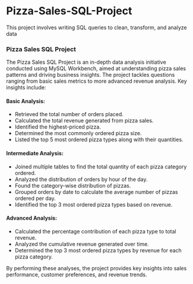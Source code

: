 # Pizza-Sales-SQL-Project
This project involves writing SQL queries to clean, transform, and analyze data

### Pizza Sales SQL Project

The Pizza Sales SQL Project is an in-depth data analysis initiative conducted using MySQL Workbench, aimed at understanding pizza sales patterns and driving business insights. The project tackles questions ranging from basic sales metrics to more advanced revenue analysis. Key insights include:

#### Basic Analysis:
- Retrieved the total number of orders placed.
- Calculated the total revenue generated from pizza sales.
- Identified the highest-priced pizza.
- Determined the most commonly ordered pizza size.
- Listed the top 5 most ordered pizza types along with their quantities.

#### Intermediate Analysis:
- Joined multiple tables to find the total quantity of each pizza category ordered.
- Analyzed the distribution of orders by hour of the day.
- Found the category-wise distribution of pizzas.
- Grouped orders by date to calculate the average number of pizzas ordered per day.
- Identified the top 3 most ordered pizza types based on revenue.

#### Advanced Analysis:
- Calculated the percentage contribution of each pizza type to total revenue.
- Analyzed the cumulative revenue generated over time.
- Determined the top 3 most ordered pizza types by revenue for each pizza category.

By performing these analyses, the project provides key insights into sales performance, customer preferences, and revenue trends.
